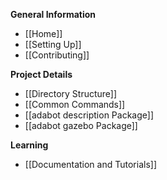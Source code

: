 **General Information**

- [[Home]]
- [[Setting Up]]
- [[Contributing]]

**Project Details**

- [[Directory Structure]]
- [[Common Commands]]
- [[adabot description Package]]
- [[adabot gazebo Package]]

**Learning**

- [[Documentation and Tutorials]]
